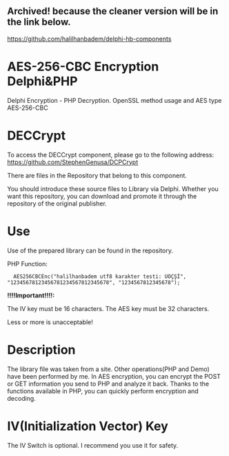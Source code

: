 ## Archived! because the cleaner version will be in the link below.
https://github.com/halilhanbadem/delphi-hb-components

# AES-256-CBC Encryption Delphi&PHP
Delphi Encryption - PHP Decryption. OpenSSL method usage and AES type AES-256-CBC


# DECCrypt 

To access the DECCrypt component, please go to the following address: https://github.com/StephenGenusa/DCPCrypt

There are files in the Repository that belong to this component. 

You should introduce these source files to Library via Delphi. Whether you want this repository, you can download and promote it through the repository of the original publisher.

# Use
Use of the prepared library can be found in the repository.

PHP Function:
  ```
    AES256CBCEnc("halilhanbadem utf8 karakter testi: ÜÖÇŞİ", "12345678123456781234567812345678", "1234567812345678");
  ```  
**!!!!Important!!!!:** 

The IV key must be 16 characters.
The AES key must be 32 characters.

Less or more is unacceptable!


# Description
The library file was taken from a site. 
Other operations(PHP and Demo) have been performed by me.
In AES encryption, you can encrypt the POST or GET information you send to PHP and analyze it back. 
Thanks to the functions available in PHP, you can quickly perform encryption and decoding. 

# IV(Initialization Vector) Key
The IV Switch is optional. I recommend you use it for safety.

